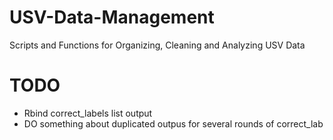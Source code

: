 # USV-Data-Management
Scripts and Functions  for Organizing, Cleaning and Analyzing  USV Data

# TODO

* Rbind correct_labels list output
* DO something about duplicated outpus for several rounds of correct_lab
